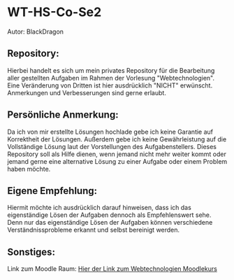 # WT-HS-Co-Se2

Autor: BlackDragon

## Repository:

Hierbei handelt es sich um mein privates Repository für die Bearbeitung aller gestellten Aufgaben im Rahmen der Vorlesung "Webtechnologien". 
Eine Veränderung von Dritten ist hier ausdrücklich "NICHT" erwünscht. Anmerkungen und Verbesserungen sind gerne erlaubt.

## Persönliche Anmerkung:

Da ich von mir erstellte Lösungen hochlade gebe ich keine Garantie auf Korrektheit der Lösungen. Außerdem gebe ich keine Gewährleistung auf die Vollständige Lösung laut der Vorstellungen des Aufgabenstellers. Dieses Repository soll als Hilfe dienen, wenn jemand nicht mehr weiter kommt oder jemand gerne eine alternative Lösung zu einer Aufgabe oder einem Problem haben möchte. 

## Eigene Empfehlung:

Hiermit möchte ich ausdrücklich darauf hinweisen, dass ich das eigenständige Lösen der Aufgaben dennoch als Empfehlenswert sehe. Denn nur das eigenständige Lösen der Aufgaben können verschiedene Verständnissprobleme erkannt und selbst bereinigt werden. 

## Sonstiges:

Link zum Moodle Raum:
[Hier der Link zum Webtechnologien Moodlekurs](https://moodle.hs-coburg.de/course/view.php?id=7898)
 
